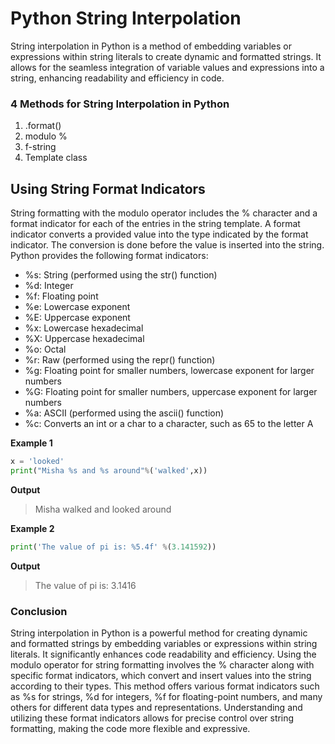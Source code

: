 # Python String Interpolation
String interpolation in Python is a method of embedding variables or expressions within string literals to create dynamic and formatted strings. It allows for the seamless integration of variable values and expressions into a string, enhancing readability and efficiency in code.

### 4 Methods for String Interpolation in Python

1. .format()
2. modulo %
3. f-string
4. Template class

## Using String Format Indicators
String formatting with the modulo operator includes the % character and a format indicator for each of the entries in the string template. A format indicator converts a provided value into the type indicated by the format indicator. The conversion is done before the value is inserted into the string. Python provides the following format indicators:

- %s: String (performed using the str() function)
- %d: Integer
- %f: Floating point
- %e: Lowercase exponent
- %E: Uppercase exponent
- %x: Lowercase hexadecimal
- %X: Uppercase hexadecimal
- %o: Octal
- %r: Raw (performed using the repr() function)
- %g: Floating point for smaller numbers, lowercase exponent for larger numbers
- %G: Floating point for smaller numbers, uppercase exponent for larger numbers
- %a: ASCII (performed using the ascii() function)
- %c: Converts an int or a char to a character, such as 65 to the letter A<br/>

**Example 1**
``` python
x = 'looked'
print("Misha %s and %s around"%('walked',x))
```
**Output**
> Misha walked and looked around
 
 **Example 2**
 ```python
 print('The value of pi is: %5.4f' %(3.141592))
 ```
**Output**
>The value of pi is: 3.1416


### Conclusion
 String interpolation in Python is a powerful method for creating dynamic and formatted strings by embedding variables or expressions within string literals. It significantly enhances code readability and efficiency. Using the modulo operator for string formatting involves the % character along with specific format indicators, which convert and insert values into the string according to their types. This method offers various format indicators such as %s for strings, %d for integers, %f for floating-point numbers, and many others for different data types and representations. Understanding and utilizing these format indicators allows for precise control over string formatting, making the code more flexible and expressive.
